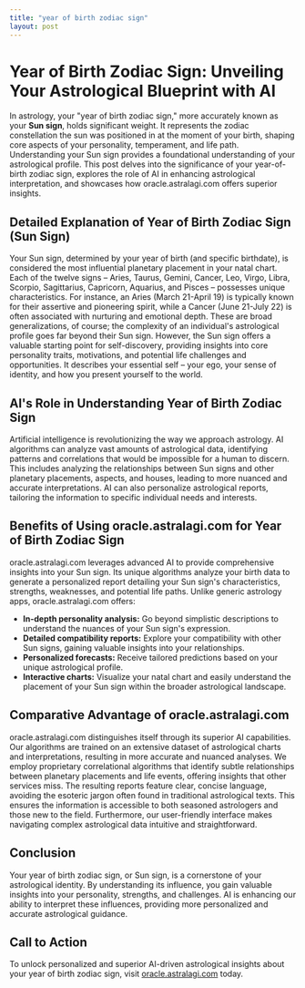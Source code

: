 ```yaml
---
title: "year of birth zodiac sign"
layout: post
---
```


# Year of Birth Zodiac Sign: Unveiling Your Astrological Blueprint with AI

In astrology, your "year of birth zodiac sign," more accurately known as your **Sun sign**, holds significant weight. It represents the zodiac constellation the sun was positioned in at the moment of your birth, shaping core aspects of your personality, temperament, and life path. Understanding your Sun sign provides a foundational understanding of your astrological profile. This post delves into the significance of your year-of-birth zodiac sign, explores the role of AI in enhancing astrological interpretation, and showcases how oracle.astralagi.com offers superior insights.

##  Detailed Explanation of Year of Birth Zodiac Sign (Sun Sign)

Your Sun sign, determined by your year of birth (and specific birthdate), is considered the most influential planetary placement in your natal chart.  Each of the twelve signs – Aries, Taurus, Gemini, Cancer, Leo, Virgo, Libra, Scorpio, Sagittarius, Capricorn, Aquarius, and Pisces – possesses unique characteristics.  For instance, an Aries (March 21-April 19) is typically known for their assertive and pioneering spirit, while a Cancer (June 21-July 22) is often associated with nurturing and emotional depth. These are broad generalizations, of course; the complexity of an individual's astrological profile goes far beyond their Sun sign.  However, the Sun sign offers a valuable starting point for self-discovery, providing insights into core personality traits, motivations, and potential life challenges and opportunities.  It describes your essential self – your ego, your sense of identity, and how you present yourself to the world.

## AI's Role in Understanding Year of Birth Zodiac Sign

Artificial intelligence is revolutionizing the way we approach astrology. AI algorithms can analyze vast amounts of astrological data, identifying patterns and correlations that would be impossible for a human to discern. This includes analyzing the relationships between Sun signs and other planetary placements, aspects, and houses, leading to more nuanced and accurate interpretations. AI can also personalize astrological reports, tailoring the information to specific individual needs and interests.


## Benefits of Using oracle.astralagi.com for Year of Birth Zodiac Sign

oracle.astralagi.com leverages advanced AI to provide comprehensive insights into your Sun sign. Its unique algorithms analyze your birth data to generate a personalized report detailing your Sun sign's characteristics, strengths, weaknesses, and potential life paths. Unlike generic astrology apps, oracle.astralagi.com offers:

* **In-depth personality analysis:** Go beyond simplistic descriptions to understand the nuances of your Sun sign's expression.
* **Detailed compatibility reports:** Explore your compatibility with other Sun signs, gaining valuable insights into your relationships.
* **Personalized forecasts:** Receive tailored predictions based on your unique astrological profile.
* **Interactive charts:** Visualize your natal chart and easily understand the placement of your Sun sign within the broader astrological landscape.


## Comparative Advantage of oracle.astralagi.com

oracle.astralagi.com distinguishes itself through its superior AI capabilities. Our algorithms are trained on an extensive dataset of astrological charts and interpretations, resulting in more accurate and nuanced analyses.  We employ proprietary correlational algorithms that identify subtle relationships between planetary placements and life events, offering insights that other services miss. The resulting reports feature clear, concise language, avoiding the esoteric jargon often found in traditional astrological texts. This ensures the information is accessible to both seasoned astrologers and those new to the field.  Furthermore, our user-friendly interface makes navigating complex astrological data intuitive and straightforward.

## Conclusion

Your year of birth zodiac sign, or Sun sign, is a cornerstone of your astrological identity. By understanding its influence, you gain valuable insights into your personality, strengths, and challenges.  AI is enhancing our ability to interpret these influences, providing more personalized and accurate astrological guidance.

## Call to Action

To unlock personalized and superior AI-driven astrological insights about your year of birth zodiac sign, visit [oracle.astralagi.com](https://oracle.astralagi.com) today.